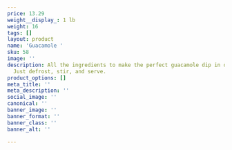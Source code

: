 ```yaml
---
price: 13.29
weight__display_: 1 lb
weight: 16
tags: []
layout: product
name: 'Guacamole '
sku: 58
image: ''
description: All the ingredients to make the perfect guacamole dip in one package.
  Just defrost, stir, and serve.
product_options: []
meta_title: ''
meta_description: ''
social_image: ''
canonical: ''
banner_image: ''
banner_format: ''
banner_class: ''
banner_alt: ''

---
```

